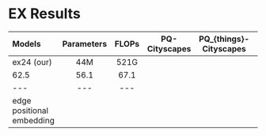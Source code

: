 
# EX Results

| Models      | Parameters  | FLOPs         | PQ-Cityscapes         | PQ_{things}-Cityscapes         | PQ_{stuff}-Cityscapes          | PQ-COCO         | PQ_{things}-COCO        | PQ_{stuff}-COCO       | record         |
| :---        |    :----:   |      :----:   |      :----:   |      :----:   |      :----:  |     :----:   |      :----:   |      :----:    |     ---: |
| ex24 (our) | 44M       | 521G   |      
62.5         |    56.1    |  67.1  |  
---          |    ---    |  ---  |  
edge positional embedding |
